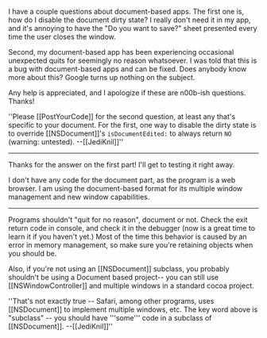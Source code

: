 

I have a couple questions about document-based apps. The first one is, how do I disable the document dirty state? I really don't need it in my app, and it's annoying to have the "Do you want to save?" sheet presented every time the user closes the window.

Second, my document-based app has been experiencing occasional unexpected quits for seemingly no reason whatsoever. I was told that this is a bug with document-based apps and can be fixed. Does anybody know more about this? Google turns up nothing on the subject.

Any help is appreciated, and I apologize if these are n00b-ish questions. Thanks!

''Please [[PostYourCode]] for the second question, at least any that's specific to your document. For the first, one way to disable the dirty state is to override [[NSDocument]]'s <code>isDocumentEdited:</code> to always return <code>NO</code> (warning: untested). --[[JediKnil]]''

----

Thanks for the answer on the first part! I'll get to testing it right away.

I don't have any code for the document part, as the program is a web browser. I am using the document-based format for its multiple window management and new window capabilities.

----

Programs shouldn't "quit for no reason", document or not. Check the exit return code in console, and check it in the debugger (now is a great time to learn it if you haven't yet.) Most of the time this behavior is caused by an error in memory management, so make sure you're retaining objects when you should be.

Also, if you're not using an [[NSDocument]] subclass, you probably shouldn't be using a Document based project-- you can still use [[NSWindowController]] and multiple windows in a standard cocoa project.

''That's not exactly true -- Safari, among other programs, uses [[NSDocument]] to implement multiple windows, etc. The key word above is "subclass" -- you should have '''some''' code in a subclass of [[NSDocument]]. --[[JediKnil]]''